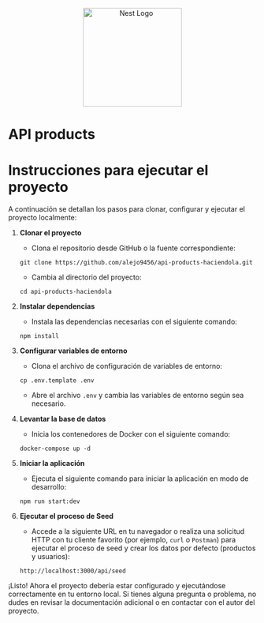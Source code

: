 <p align="center">
  <a href="http://nestjs.com/" target="blank"><img src="https://nestjs.com/img/logo-small.svg" width="200" alt="Nest Logo" /></a>
</p>


# API products

# Instrucciones para ejecutar el proyecto

A continuación se detallan los pasos para clonar, configurar y ejecutar el proyecto localmente:

1. **Clonar el proyecto**
    - Clona el repositorio desde GitHub o la fuente correspondiente:
    ```shell
    git clone https://github.com/alejo9456/api-products-haciendola.git
    ```
    - Cambia al directorio del proyecto:
    ```shell
    cd api-products-haciendola
    ```

2. **Instalar dependencias**
    - Instala las dependencias necesarias con el siguiente comando:
    ```shell
    npm install
    ```

3. **Configurar variables de entorno**
    - Clona el archivo de configuración de variables de entorno:
    ```shell
    cp .env.template .env
    ```
    - Abre el archivo `.env` y cambia las variables de entorno según sea necesario.

4. **Levantar la base de datos**
    - Inicia los contenedores de Docker con el siguiente comando:
    ```shell
    docker-compose up -d
    ```

5. **Iniciar la aplicación**
    - Ejecuta el siguiente comando para iniciar la aplicación en modo de desarrollo:
    ```shell
    npm run start:dev
    ```

6. **Ejecutar el proceso de Seed**
    - Accede a la siguiente URL en tu navegador o realiza una solicitud HTTP con tu cliente favorito (por ejemplo, `curl` o `Postman`) para ejecutar el proceso de seed y crear los datos por defecto (productos y usuarios):
    ```shell
    http://localhost:3000/api/seed
    ```

¡Listo! Ahora el proyecto debería estar configurado y ejecutándose correctamente en tu entorno local. Si tienes alguna pregunta o problema, no dudes en revisar la documentación adicional o en contactar con el autor del proyecto.
